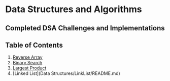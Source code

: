 # Data Structures and Algorithms

## Completed DSA Challenges and Implementations
## Table of Contents
1. [Reverse Array](Challenges/Reverse_Array/README.md)
2. [Binary Search](Challenges/BinarySearch/README.md)
3. [Largest Product](Challenges/Array_adjacent_product/README.md)
4. [Linked List](Data Structures/LinkList/README.md)
